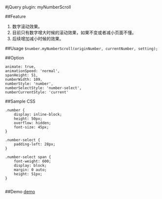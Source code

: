 #jQuery plugin: myNumberScroll

##Feature
1. 数字滚动效果。
2. 目前只有数字增大时候的滚动效果，如果不变或者减小页面不懂。
3. 后续增加减小时候的效果。

##Usage
`$number.myNumberScroll(originNumber, currentNumber, setting);`

##Option

```
animate: true,
animationSpeed: 'normal',
spanHeight: 51,
numberWidth: 109,
numberStyle: 'number',
numberSelectStyle: 'number-select',
numberCurrentStyle: 'current'
```
##Sample CSS
```
.number {
    display: inline-block;
    height: 50px;
    overflow: hidden;
    font-size: 45px;
}

.number-select {
    padding-left: 28px;
}

.number-select span {
    font-weight: 600;
    display: block;
    margin: 0 auto;
    height: 51px;
}
            
```
##Demo
[demo](http://embed.plnkr.co/Hhgl3KrAIIaICAwMiHb9/preview)
